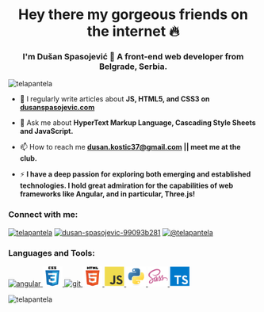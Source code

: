 <h1 align="center">Hey there my gorgeous friends on the internet 🔥</h1>
<h3 align="center">I'm Dušan Spasojević 👋 A front-end web developer from Belgrade, Serbia.</h3>

<p align="left"> <img src="https://komarev.com/ghpvc/?username=telapantela&label=Profile%20views&color=0e75b6&style=flat" alt="telapantela" /> </p>

- 📝 I regularly write articles about **JS, HTML5, and CSS3 on [dusanspasojevic.com](dusanspasojevic.com)**

- 💬 Ask me about **HyperText Markup Language, Cascading Style Sheets and JavaScript.**

- 📫 How to reach me ****dusan.kostic37@gmail.com** || meet me at the club.**

- ⚡ **I have a deep passion for exploring both emerging and established technologies. I hold great admiration for the capabilities of web frameworks like Angular, and in particular, Three.js!**

<h3 align="left">Connect with me:</h3>
<p align="left">
<a href="https://codepen.io/telapantela" target="blank"><img align="center" src="https://raw.githubusercontent.com/rahuldkjain/github-profile-readme-generator/master/src/images/icons/Social/codepen.svg" alt="telapantela" height="30" width="40" /></a>
<a href="https://linkedin.com/in/dusan-spasojevic-99093b281" target="blank"><img align="center" src="https://raw.githubusercontent.com/rahuldkjain/github-profile-readme-generator/master/src/images/icons/Social/linked-in-alt.svg" alt="dusan-spasojevic-99093b281" height="30" width="40" /></a>
<a href="https://medium.com/@telapantela" target="blank"><img align="center" src="https://raw.githubusercontent.com/rahuldkjain/github-profile-readme-generator/master/src/images/icons/Social/medium.svg" alt="@telapantela" height="30" width="40" /></a>
</p>

<h3 align="left">Languages and Tools:</h3>
<p align="left"> <a href="https://angular.io" target="_blank" rel="noreferrer"> <img src="https://angular.io/assets/images/logos/angular/angular.svg" alt="angular" width="40" height="40"/> </a> <a href="https://www.w3schools.com/css/" target="_blank" rel="noreferrer"> <img src="https://raw.githubusercontent.com/devicons/devicon/master/icons/css3/css3-original-wordmark.svg" alt="css3" width="40" height="40"/> </a> <a href="https://git-scm.com/" target="_blank" rel="noreferrer"> <img src="https://www.vectorlogo.zone/logos/git-scm/git-scm-icon.svg" alt="git" width="40" height="40"/> </a> <a href="https://www.w3.org/html/" target="_blank" rel="noreferrer"> <img src="https://raw.githubusercontent.com/devicons/devicon/master/icons/html5/html5-original-wordmark.svg" alt="html5" width="40" height="40"/> </a> <a href="https://developer.mozilla.org/en-US/docs/Web/JavaScript" target="_blank" rel="noreferrer"> <img src="https://raw.githubusercontent.com/devicons/devicon/master/icons/javascript/javascript-original.svg" alt="javascript" width="40" height="40"/> </a> <a href="https://www.python.org" target="_blank" rel="noreferrer"> <img src="https://raw.githubusercontent.com/devicons/devicon/master/icons/python/python-original.svg" alt="python" width="40" height="40"/> </a> <a href="https://sass-lang.com" target="_blank" rel="noreferrer"> <img src="https://raw.githubusercontent.com/devicons/devicon/master/icons/sass/sass-original.svg" alt="sass" width="40" height="40"/> </a> <a href="https://www.typescriptlang.org/" target="_blank" rel="noreferrer"> <img src="https://raw.githubusercontent.com/devicons/devicon/master/icons/typescript/typescript-original.svg" alt="typescript" width="40" height="40"/> </a> </p>

<p><img align="center" src="https://github-readme-stats.vercel.app/api/top-langs?username=telapantela&show_icons=true&locale=en&layout=compact" alt="telapantela" /></p>
